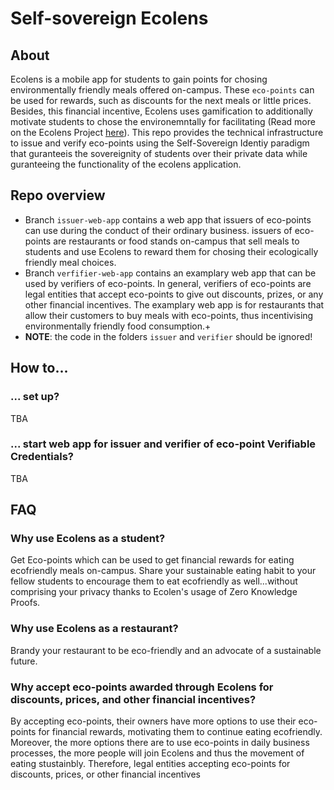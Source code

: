 # Self-sovereign Ecolens

## About
Ecolens is a mobile app for students to gain points for chosing environmentally friendly meals offered on-campus. These ``eco-points`` can be used for rewards, such as discounts for the next meals or little prices. Besides, this financial incentive, Ecolens uses gamification to additionally motivate students to chose the environemntally for facilitating (Read more on the Ecolens Project [here](https://zeroemission.group/ecolens/)). This repo provides the technical infrastructure to issue and verify eco-points using the Self-Sovereign Identiy paradigm that guranteeis the sovereignity of students over their private data while guranteeing the functionality of the ecolens application.

## Repo overview
- Branch `issuer-web-app` contains a web app that issuers of eco-points can use during the conduct of their ordinary business. issuers of eco-points are restaurants or food stands on-campus that sell meals to students and use Ecolens to reward them for chosing their ecologically friendly meal choices. 
- Branch `verfifier-web-app` contains an examplary web app that can be used by verifiers of eco-points. In general, verifiers of eco-points are legal entities that accept eco-points to give out discounts, prizes, or any other financial incentives. The examplary web app is for restaurants that allow their customers to buy meals with eco-points, thus incentivising environmentally friendly food consumption.+
- **NOTE**: the code in the folders `issuer` and `verifier` should be ignored!

## How to...
### ... set up?
TBA

### ... start web app for issuer and verifier of eco-point Verifiable Credentials?
TBA

## FAQ
### Why use Ecolens as a student?
Get Eco-points which can be used to get financial rewards for eating ecofriendly meals on-campus. Share your sustainable eating habit to your fellow students to encourage them to eat ecofriendly as well...without comprising your privacy thanks to Ecolen's usage of Zero Knowledge Proofs.

### Why use Ecolens as a restaurant?
Brandy your restaurant to be eco-friendly and an advocate of a sustainable future.

### Why accept eco-points awarded through Ecolens for discounts, prices, and other financial incentives?
By accepting eco-points, their owners have more options to use their eco-points for financial rewards, motivating them to continue eating ecofriendly. Moreover, the more options there are to use eco-points in daily business processes, the more people will join Ecolens and thus the movement of eating stustainbly. Therefore, legal entities accepting eco-points for discounts, prices, or other financial incentives
